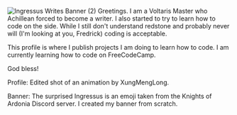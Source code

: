 ![Ingressus Writes Banner (2)](https://user-images.githubusercontent.com/120280671/209448596-cf97b057-b6c2-48af-ae2f-eb5f117c33a6.png)
Greetings. I am a Voltaris Master who Achillean forced to become a writer. I also started to try to learn how to code on the side. While I still don't understand redstone and probably never will (I'm looking at you, Fredrick) coding is acceptable.

This profile is where I publish projects I am doing to learn how to code. I am currently learning how to code on FreeCodeCamp.

God bless!

Profile: Edited shot of an animation by XungMengLong.

Banner: The surprised Ingressus is an emoji taken from the Knights of Ardonia Discord server. I created my banner from scratch.
